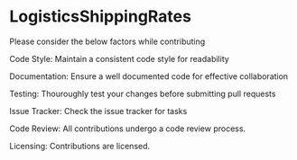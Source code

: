 # LogisticsShippingRates

Please consider the below factors while contributing

Code Style:
Maintain a consistent code style for readability

Documentation:
Ensure a well documented code for effective collaboration

Testing:
Thouroughly test your changes before submitting pull requests

Issue Tracker:
Check the issue tracker for tasks

Code Review:
All contributions undergo a code review process.

Licensing:
Contributions are licensed.
